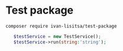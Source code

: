 # Test package


``
composer require ivan-lisitsa/test-package
``

```php
   $testService = new TestService();
   $testService->run(string:'string');
```